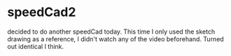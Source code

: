 # speedCad2
decided to do another speedCad today. This time I only used the sketch drawing as a reference, I didn't watch any of the video beforehand. Turned out identical I think. 
